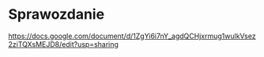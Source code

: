 # Sprawozdanie
https://docs.google.com/document/d/1ZgYi6i7nY_agdQCHjxrmug1wulkVsez2ziTQXsMEJD8/edit?usp=sharing
